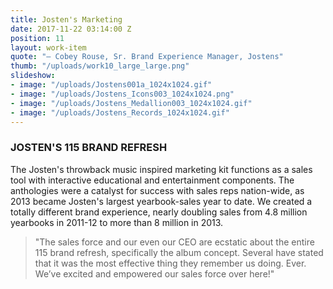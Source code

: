 ```yaml
---
title: Josten's Marketing
date: 2017-11-22 03:14:00 Z
position: 11
layout: work-item
quote: "– Cobey Rouse, Sr. Brand Experience Manager, Jostens"
thumb: "/uploads/work10_large_large.png"
slideshow:
- image: "/uploads/Jostens001a_1024x1024.gif"
- image: "/uploads/Jostens_Icons003_1024x1024.png"
- image: "/uploads/Jostens_Medallion003_1024x1024.gif"
- image: "/uploads/Jostens_Records_1024x1024.gif"
---
```


### JOSTEN'S 115 BRAND REFRESH

The Josten's throwback music inspired marketing kit functions as a sales tool with interactive educational and entertainment components. The anthologies were a catalyst for success with sales reps nation-wide, as 2013 became Josten's largest yearbook-sales year to date. We created a totally different brand experience, nearly doubling sales from 4.8 million yearbooks in 2011-12 to more than 8 million in 2013.

> "The sales force and our even our CEO are ecstatic about the entire 115 brand refresh, specifically the album concept. Several have stated that it was the most effective thing they remember us doing. Ever. We’ve excited and empowered our sales force over here!"

